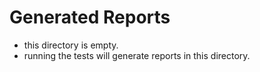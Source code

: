 # Generated Reports

- this directory is empty.
- running the tests will generate reports in this directory.